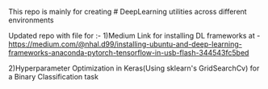 This repo is mainly for creating # DeepLearning utilities across different environments

Updated repo with file for :-
1)Medium Link for installing DL frameworks at -
https://medium.com/@nhal.d99/installing-ubuntu-and-deep-learning-frameworks-anaconda-pytorch-tensorflow-in-usb-flash-344543fc5bed



2)Hyperparameter Optimization in Keras(Using sklearn's GridSearchCv) for a Binary Classification task
